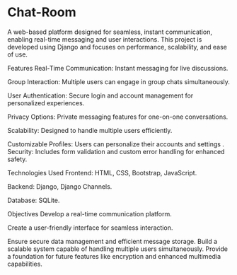 # Chat-Room
A web-based platform designed for seamless, instant communication, enabling real-time messaging and user interactions. This project is developed using Django and focuses on performance, scalability, and ease of use.

Features
Real-Time Communication: Instant messaging for live discussions.

Group Interaction: Multiple users can engage in group chats simultaneously.

User Authentication: Secure login and account management for personalized experiences.

Privacy Options: Private messaging features for one-on-one conversations.

Scalability: Designed to handle multiple users efficiently.

Customizable Profiles: Users can personalize their accounts and settings
.
Security: Includes form validation and custom error handling for enhanced safety.


Technologies Used
Frontend: HTML, CSS, Bootstrap, JavaScript.

Backend: Django, Django Channels.

Database: SQLite.


Objectives
Develop a real-time communication platform.

Create a user-friendly interface for seamless interaction.

Ensure secure data management and efficient message storage.
Build a scalable system capable of handling multiple users simultaneously.
Provide a foundation for future features like encryption and enhanced multimedia capabilities.
